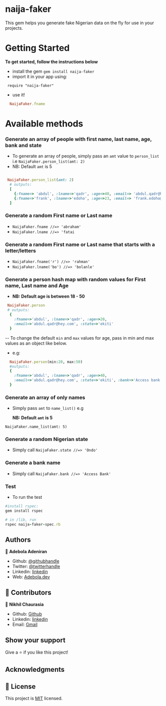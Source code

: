 # naija-faker

This gem helps you generate fake Nigerian data on the fly for use in your projects.

# Getting Started

**To get started, follow the instructions below**

- install the gem `gem install naija-faker`
- import it in your app using:

```
 require "naija-faker"
```

- use it!

```ruby
  NaijaFaker.fname
```

# Available methods

### Generate an array of people with first name, last name, age, bank and state

- To generate an array of people, simply pass an `amt` value to `person_list` i.e `NaijaFaker.person_list(amt: 2)`
- NB: Default `amt` is 5

```ruby

 NaijaFaker.person_list(amt: 2)
  # outputs:
  [
    {:fname=> 'abdul', :lname=>'qadr', :age=>40, :email=> 'abdul.qadr@hey.com', :state=>'ekiti' },
    {:fname=>'frank', :lname=>'edoho', :age=>23, :email=> 'frank.edoho@gmail.com', :state=>'delta' }
  ]

```

### Generate a random First name or Last name

- `NaijaFaker.fname //=> 'abraham'`
- `NaijaFaker.lname //=> 'fatai`

### Generate a random First name or Last name that starts with a letter/letters

- `NaijaFaker.fname('r') //=> 'rahman'`
- `NaijaFaker.lname('bo') //=> 'bolanle'`

### Generate a person hash map with random values for First name, Last name and Age

- **NB: Default age is between 18 - 50**

```ruby
 NaijaFaker.person
 # outputs:
  {
    :fname=>'abdul', :lname=>'qadr', :age=>20,
    :email=>'abdul.qadr@hey.com', :state=>'ekiti'
  }
```

-- To change the default `min` and `max` values for age, pass in min and max values as an object like below.

- e.g:

```ruby
  NaijaFaker.person(min:20, max:50)
  #outputs:
  {
    :fname=>'abdul', :lname=>'qadr', :age=>40,
    :email=>'abdul.qadr@hey.com', :state=>'ekiti', :bank=>'Access bank'
  }

```

### Generate an array of only names

- Simply pass `amt` to `name_list()` e.g

  **NB: Default `amt` is 5**

```
NaijaFaker.name_list(amt: 5)

```

### Generate a random Nigerian state

- Simply call `NaijaFaker.state //=> 'Ondo'`

### Generate a bank name

- Simply call `NaijaFaker.bank //=> 'Access Bank'`

### Test

- To run the test

```ruby
#install rspec:
gem install rspec

# in /lib, run
rspec naija-faker-spec.rb
```

## Authors

👤 **Adebola Adeniran**

- Github: [@githubhandle](https://github.com/onedebos)
- Twitter: [@twitterhandle](https://twitter.com/debosthefirst)
- Linkedin: [linkedin](https://www.linkedin.com/in/adebola-niran/)
- Web: [Adebola.dev](https://adebola.dev)

## 🤝 Contributors

👤 **Nikhil Chaurasia**

- Github: [Github](https://github.com/nikhil-chaurasia14)
- Linkedin: [linkedin](https://www.linkedin.com/in/nikhil-chaurasia-613755192)
- Email: [Gmail](nikhil.chaurasia140298@gmail.com)

## Show your support

Give a ⭐️ if you like this project!

## Acknowledgments

## 📝 License

This project is [MIT](lic.url) licensed.
